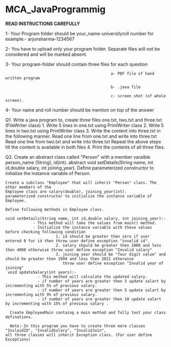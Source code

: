 # MCA_JavaProgrammig
**READ INSTRUCTIONS CAREFULLY**

1- Your Program folder should be your_name-universityroll number for example:- arjunsharma-1234567

2- You have to upload only your program folder. Separate files will not be considered and will be marked absent.

3- Your program-folder should contain three files for each question 
                                                  
                                                  a- PDF file of hand written program
                                                  
                                                  b- .java file
                                                  
                                                  c- screen shot (of whole screen).
4- Your name and roll number should be mention on top of the answer
                                                  
 Q1. Write a java program to, create three files one.txt, two.txt and three.txt  (FileWriter class)
    1. Write 5 lines in one.txt using PrintWriter class
    2. Write 5 lines in two.txt using PrintWriter class
    3. Write the content into three.txt in the following manner.
       Read one line from one.txt and write into three.txt
       Read one line from two.txt and write into three.txt 
       Repeat the above steps till the content is available in both files
    4. Print the contents of all three files.
    
    
Q2. Create an abstract class called "Person" with a member varaible person_name (String), id(int).
    abstract void setDetails(String name, int id,double salary, int joining_year).
    Define parameterized constructor to initialize the instance variable of Person.

    Create a subclass "Employee" that will inherit "Person" class. The other members of the
    Employee class are salary(double), joining_year(int).
    parameterized constructor to initialize the instance variable of Employee.
   
    Define following methods in Employee class.
   
    void setDetails(String name, int id,double salary, int joining_year):-
                - This method will take the values from main() method.
                - Initialize the instance variable with these values before checking following condition
                          1. id should be greater then zero if user entered 0 for id then throw user define exception "invalid id".
                          2. salary shpuld be greater then 1000 and less then 4000 otherwise throw user define exception "Invalid salary"
                          3. joining year should be "four digit value" and should be greater then 1994 and less then 2021 otherwise
                             throw user define exception "Invalid year of joining"
     void updateSalary(int years):-
                  - This method will calculate the updated salary.
                  - if number of years are greater then 3 update salart by incrementing with 5% of previous salary.
                  - if number of years are greater then 5 update salart by incrementing with 9% of previous salary.
                  - if number of years are greater then 10 update salart by incrementing with 15% of previous salary .
                                          
      Create EmployeeMain containg a main method and fully test your class definations. 
      
      Note:-In this program you have to create three more classes "InvlaidID", "InvalidSalary", "InvalidJoin", 
    all three classes will inherit Exception class. (For user define Exceptions) 


